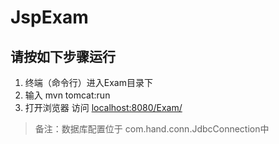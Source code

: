 # JspExam
## 请按如下步骤运行
1. 终端（命令行）进入Exam目录下
2. 输入 mvn tomcat:run
3. 打开浏览器 访问 <a href="localhost:8080/Exam/">localhost:8080/Exam/</a>

> 备注：数据库配置位于 com.hand.conn.JdbcConnection中
